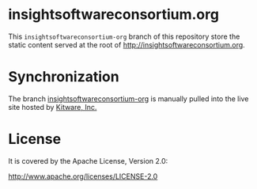 # insightsoftwareconsortium.org

This ``insightsoftwareconsortium-org`` branch of this repository store the static content served at the root of http://insightsoftwareconsortium.org.

# Synchronization

The branch [insightsoftwareconsortium-org](https://github.com/InsightSoftwareConsortium/insightsoftwareconsortium.org/tree/insightsoftwareconsortium-org) is manually pulled into the live site hosted by [Kitware, Inc.](https://www.kitware.com)

# License

It is covered by the Apache License, Version 2.0:

http://www.apache.org/licenses/LICENSE-2.0

